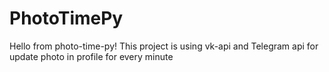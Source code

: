 # PhotoTimePy

Hello from photo-time-py!
This project is using vk-api and Telegram api for update photo in profile for every minute
